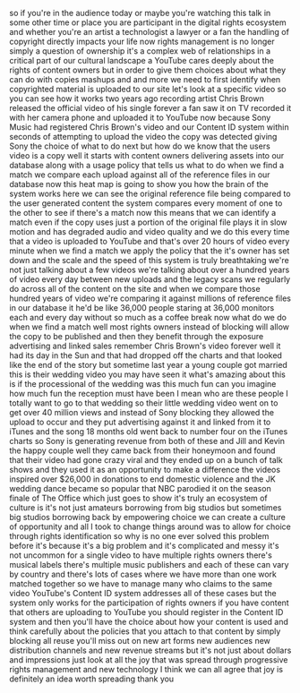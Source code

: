 
so if you&#39;re in the audience today or
maybe you&#39;re watching this talk in some
other time or place
you are participant in the digital
rights ecosystem and whether you&#39;re an
artist a technologist a lawyer or a fan
the handling of copyright directly
impacts your life
now rights management is no longer
simply a question of ownership it&#39;s a
complex web of relationships in a
critical part of our cultural landscape
a YouTube cares deeply about the rights
of content owners but in order to give
them choices about what they can do with
copies mashups and and more we need to
first identify when copyrighted material
is uploaded to our site let&#39;s look at a
specific video so you can see how it
works
two years ago recording artist Chris
Brown released the official video of his
single forever a fan saw it on TV
recorded it with her camera phone and
uploaded it to YouTube now because Sony
Music had registered Chris Brown&#39;s video
and our Content ID system within seconds
of attempting to upload the video the
copy was detected giving Sony the choice
of what to do next but how do we know
that the users video is a copy well it
starts with content owners delivering
assets into our database along with a
usage policy that tells us what to do
when we find a match we compare each
upload against all of the reference
files in our database now this heat map
is going to show you how the brain of
the system works here we can see the
original reference file being compared
to the user generated content the system
compares every moment of one to the
other to see if there&#39;s a match now this
means that we can identify a match even
if the copy uses just a portion of the
original file plays it in slow motion
and has degraded audio and video quality
and we do this every time that a video
is uploaded to YouTube and that&#39;s over
20 hours of video every minute when we
find a match we apply the policy that
the
it&#39;s owner has set down and the scale
and the speed of this system is truly
breathtaking we&#39;re not just talking
about a few videos we&#39;re talking about
over a hundred years of video every day
between new uploads and the legacy scans
we regularly do across all of the
content on the site and when we compare
those hundred years of video we&#39;re
comparing it against millions of
reference files in our database it he&#39;d
be like 36,000 people staring at 36,000
monitors each and every day without so
much as a coffee break now what do we do
when we find a match well most rights
owners instead of blocking will allow
the copy to be published and then they
benefit through the exposure advertising
and linked sales remember Chris Brown&#39;s
video forever
well it had its day in the Sun and that
had dropped off the charts and that
looked like the end of the story but
sometime last year a young couple got
married this is their wedding video you
may have seen it
what&#39;s amazing about this is if the
processional of the wedding was this
much fun can you imagine how much fun
the reception must have been I mean who
are these people I totally want to go to
that wedding so their little wedding
video went on to get over 40 million
views and instead of Sony blocking they
allowed the upload to occur and they put
advertising against it and linked from
it to iTunes and the song 18 months old
went back to number four on the iTunes
charts so Sony is generating revenue
from both of these and Jill and Kevin
the happy couple well they came back
from their honeymoon and found that
their video had gone crazy viral and
they ended up on a bunch of talk shows
and they used it as an opportunity to
make a difference the videos inspired
over $26,000 in donations to end
domestic violence and the JK wedding
dance became so popular that NBC
parodied it on the season finale of The
Office which just goes to show it&#39;s
truly an ecosystem of culture is it&#39;s
not just amateurs borrowing from big
studios but sometimes big studios
borrowing back by empowering choice we
can create a culture of opportunity and
all I took to change things around was
to allow for choice through rights
identification so why is no one ever
solved this problem before it&#39;s because
it&#39;s a big problem and it&#39;s complicated
and messy it&#39;s not uncommon for a single
video to have multiple rights owners
there&#39;s musical labels there&#39;s multiple
music publishers and each of these can
vary by country and there&#39;s lots of
cases where we have more than one work
matched together so we have to manage
many who claims to the same video
YouTube&#39;s Content ID system addresses
all of these cases but the system only
works for the participation of rights
owners if you have content that others
are uploading to YouTube you should
register in the Content ID system and
then you&#39;ll have the choice about how
your content is used and think carefully
about the policies that you attach to
that content by simply blocking all
reuse you&#39;ll miss out on new art forms
new audiences new distribution channels
and new revenue streams but it&#39;s not
just about dollars and impressions
just look at all the joy that was spread
through progressive rights management
and new technology I think we can all
agree that joy is definitely an idea
worth spreading thank you
